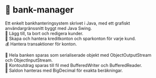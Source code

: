 # 🏦 bank-manager

Ett enkelt bankhanteringsystem skrivet i Java, med ett grafiskt användargränssnitt byggt med Java Swing.  
🙍 Lägg till, ta bort och redigera kunder.   
🧮 Skapa och hantera kreditkonton och sparkonton för varje kund.   
💰 Hantera transaktioner för konton.   
    
📁 Hela banken sparas som serialiserade objekt med ObjectOutputStream och ObjectInputStream.   
🧾 Kontoutdrag sparas till fil med BufferedWriter och BufferedReader.   
💸 Saldon hanteras med BigDecimal för exakta beräkningar.   
